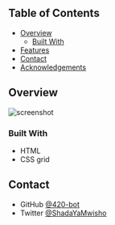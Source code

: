 
## Table of Contents

- [Overview](#overview)
  - [Built With](#built-with)
- [Features](#features)
- [Contact](#contact)
- [Acknowledgements](#acknowledgements)

<!-- OVERVIEW -->

## Overview

![screenshot](/home/jibril/Desktop/Challenges/devchallenges/ch1/404-not-found-master/screenshot/desktop.png)

### Built With


- HTML
- CSS grid


## Contact

- GitHub [@420-bot](https://{github.com/420-bot})
- Twitter [@ShadaYaMwisho](https://{twitter.com/ShadaYaMwisho})

